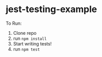 # jest-testing-example

To Run:
1. Clone repo
2. run `npm install`
3. Start writing tests!
4. run `npm test`

